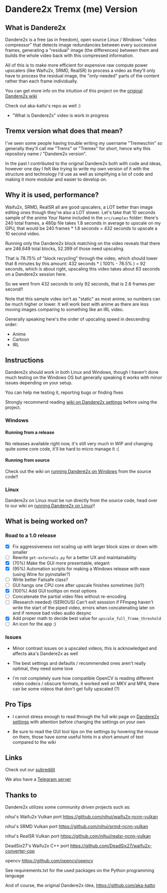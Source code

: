 # Dandere2x Tremx (me) Version

## What is Dandere2x

Dandere2x is a free (as in freedom), open source Linux / Windows "video compressor" that detects image redundancies between every successive frames, generating a "residual" image (the differences) between them and builds the whole video back with this compressed information.

All of this is to make more efficient for expensive raw compute power upscalers (like Waifu2x, SRMD, RealSR) to process a video as they'll only have to process the residual image, the "only-needed" parts of the content rather than each frame individually.

You can get more info on the intuition of this project on the [original Dandere2x wiki](https://github.com/aka-katto/dandere2x/wiki/How-Dandere2x-Works)

Check out aka-katto's repo as well :)

* "What is Dandere2x" video is work in progress

## Tremx version what does that mean?  

I've seen some people having trouble writing my username "Tremeschin" so generally they'll call me "Tremx" or "Tremex" for short, hence why this repository name / "Dandere2x version".

In the past I contributed to the original Dandere2x both with code and ideas, however one day I felt like trying to write my own version of it with the structure and technology I'd use as well as simplifying a lot of code and making it more modular and easier to develop on.

## Why it is used, performance?

Waifu2x, SRMD, RealSR all are good upscalers, a LOT better than image editing ones though they're also a LOT slower. Let's take that 10 seconds sample of the anime Your Name included in the `src/samples` folder: there's 240 total frames, a 480p file takes 1.8 seconds in average to upscale on my GPU, that would be 240 frames * 1.8 seconds = 432 seconds to upscale a 10 second video.

Running only the Dandere2x block matching on the video reveals that there are 246.649 total blocks, 52.399 of those need upscaling.

That is 78.75% of "block recycling" through the video, which should lower that 8 minutes by this amount: 432 seconds * ( 100% - 78.5% ) = 92 seconds, which is about right, upscaling this video takes about 83 seconds on a Dandere2x session here.

So we went from 432 seconds to only 92 seconds, that is 2.6 frames per second!!

Note that this sample video isn't as "static" as most anime, so numbers can be much higher or lower. It will work best with anime as there are less moving images comparing to something like an IRL video.

Generally speaking here's the order of upscaling speed in descending order:

- Anime
- Cartoon
- IRL

## Instructions

Dandere2x should work in both Linux and Windows, though I haven't done much testing on the Windows OS but generally speaking it works with minor issues depending on your setup.

You can help me testing it, reporting bugs or finding fixes

Strongly recommend reading [wiki on Dandere2x settings](https://github.com/Tremeschin/dandere2x-tremx/wiki/Dandere2x-settings) before using the project.

### Windows

#### Running from a release

No releases available right now, it's still very much in WIP and changing quite some core code, it'll be hard to micro manage it :(

#### Running from source

Check out the wiki on [running Dandere2x on Windows](https://github.com/Tremeschin/dandere2x-tremx/wiki/Windows) from the source code!!

### Linux

Dandere2x on Linux must be run directly from the source code, head over to our wiki on [running Dandere2x on Linux](https://github.com/Tremeschin/dandere2x-tremx/wiki/Linux)!!


## What is being worked on? 

### Road to a 1.0 release

- [x] Fix aggressiveness not scaling up with larger block sizes or down with smaller
- [ ] Rewrite `get-externals.py` for a better UX and maintainability
- [x] (70%) Make the GUI more presentable, elegant 
- [x] (95%) Automation scripts for making a Windows release with ease (using Wine for pyinstaller?)
- [ ] Write better Failsafe class?
- [ ] GUI hangs one CPU core after upscale finishes sometimes (lol?)
- [x] (100%) Add GUI tooltips on most options
- [ ] Concatenate the partial video files without re-encoding
- [ ] (Research needed) (SERIOUS) Can't exit sesssion if FFmpeg haven't write the start of the piped video, errors when concatenating later on and if remove bad video audio desync
- [x] Add proper math to decide best value for `upscale_full_frame_threshold`
- [ ] An icon for the app :)

### Issues

- Minor contrast issues on a upscaled videos, this is acknowledged and affects aka's Dandere2x as well

- The best settings and defaults / recommended ones aren't really optimal, they need some love

- I'm not completely sure how compatible OpenCV is reading different video codecs / obscure formats, it worked well on MKV and MP4, there can be some videos that don't get fully upscaled (?)

## Pro Tips

- I cannot stress enough to read through the full wiki page on [Dandere2x settings](https://github.com/Tremeschin/dandere2x-tremx/wiki/Dandere2x-settings) with attention before changing the settings on your own

- Be sure to read the GUI tool tips on the settings by hovering the mouse on them, those have some useful hints in a short amount of text compared to the wiki

## Links

Check out our [subreddit](https://www.reddit.com/r/Dandere2x/)

We also have a [Telegram server](https://t.me/joinchat/KTRznBIPPNCbHkUqnwT8pA)

## Thanks to

Dandere2x utilizes some community driven projects such as:

nihui's Waifu2x Vulkan port https://github.com/nihui/waifu2x-ncnn-vulkan

nihui's SRMD Vulkan port https://github.com/nihui/srmd-ncnn-vulkan 

nihui's RealSR Vulkan port https://github.com/nihui/realsr-ncnn-vulkan

DeadSix27's Waifu2x C++ port https://github.com/DeadSix27/waifu2x-converter-cpp  

opencv https://github.com/opencv/opencv

See requirements.txt for the used packages on the Python programming language

And of course, the original Dandere2x idea, https://github.com/aka-katto
